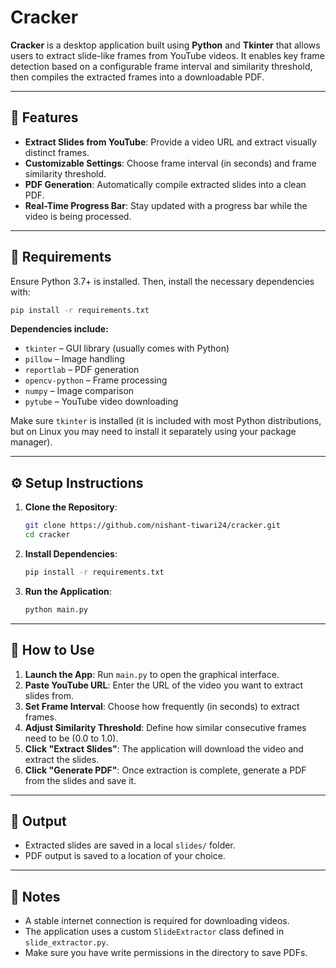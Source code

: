 
# Cracker

**Cracker** is a desktop application built using **Python** and **Tkinter** that allows users to extract slide-like frames from YouTube videos. It enables key frame detection based on a configurable frame interval and similarity threshold, then compiles the extracted frames into a downloadable PDF.

---

## 🚀 Features

- **Extract Slides from YouTube**: Provide a video URL and extract visually distinct frames.
- **Customizable Settings**: Choose frame interval (in seconds) and frame similarity threshold.
- **PDF Generation**: Automatically compile extracted slides into a clean PDF.
- **Real-Time Progress Bar**: Stay updated with a progress bar while the video is being processed.

---



## 🧩 Requirements

Ensure Python 3.7+ is installed. Then, install the necessary dependencies with:

```bash
pip install -r requirements.txt
```

**Dependencies include:**

- `tkinter` – GUI library (usually comes with Python)
- `pillow` – Image handling
- `reportlab` – PDF generation
- `opencv-python` – Frame processing
- `numpy` – Image comparison
- `pytube` – YouTube video downloading

Make sure `tkinter` is installed (it is included with most Python distributions, but on Linux you may need to install it separately using your package manager).

---

## ⚙️ Setup Instructions

1. **Clone the Repository**:

   ```bash
   git clone https://github.com/nishant-tiwari24/cracker.git
   cd cracker
   ```

2. **Install Dependencies**:

   ```bash
   pip install -r requirements.txt
   ```

3. **Run the Application**:

   ```bash
   python main.py
   ```

---

## 🧪 How to Use

1. **Launch the App**: Run `main.py` to open the graphical interface.
2. **Paste YouTube URL**: Enter the URL of the video you want to extract slides from.
3. **Set Frame Interval**: Choose how frequently (in seconds) to extract frames.
4. **Adjust Similarity Threshold**: Define how similar consecutive frames need to be (0.0 to 1.0).
5. **Click "Extract Slides"**: The application will download the video and extract the slides.
6. **Click "Generate PDF"**: Once extraction is complete, generate a PDF from the slides and save it.

---

## 📂 Output

- Extracted slides are saved in a local `slides/` folder.
- PDF output is saved to a location of your choice.

---

## 📝 Notes

- A stable internet connection is required for downloading videos.
- The application uses a custom `SlideExtractor` class defined in `slide_extractor.py`.
- Make sure you have write permissions in the directory to save PDFs.
